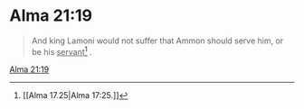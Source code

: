 # Alma 21:19

> And king Lamoni would not suffer that Ammon should serve him, or be his <u>servant</u>[^a] .

[Alma 21:19](https://www.churchofjesuschrist.org/study/scriptures/bofm/alma/21?lang=eng&id=p19#p19)


[^a]: [[Alma 17.25|Alma 17:25.]]
